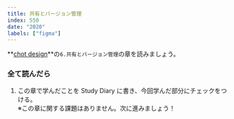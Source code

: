 ```yaml
---
title: 共有とバージョン管理
index: 550
date: "2020"
labels: ["figma"]
---
```


**[chot design](https://chot.design/figma-beginner/)**の`6.共有とバージョン管理`の章を読みましょう。

### 全て読んだら

1. この章で学んだことを Study Diary に書き、今回学んだ部分にチェックをつける。  
   ※この章に関する課題はありません。次に進みましょう！
